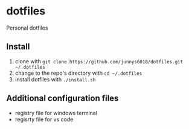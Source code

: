 # dotfiles
Personal dotfiles

## Install
1. clone with `git clone https://github.com/junnys6018/dotfiles.git ~/.dotfiles`  
2. change to the repo's directory with `cd ~/.dotfiles`  
3. install dotfiles with `./install.sh`  

## Additional configuration files
- registry file for windows terminal
- regisrty file for vs code
